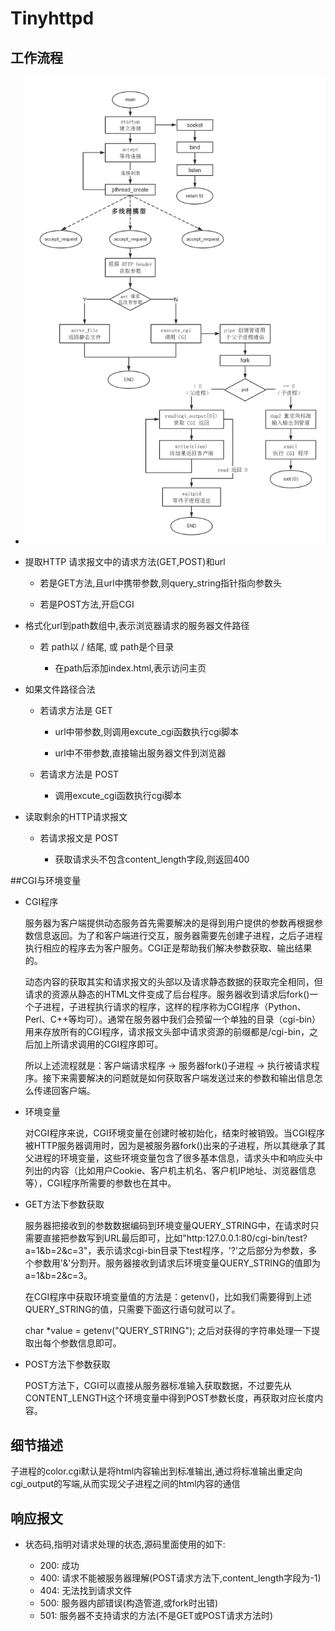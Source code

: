 # Tinyhttpd

## 工作流程
- ![info](./datum/design.png)

- 提取HTTP 请求报文中的请求方法(GET,POST)和url

    - 若是GET方法,且url中携带参数,则query_string指针指向参数头

    - 若是POST方法,开启CGI

- 格式化url到path数组中,表示浏览器请求的服务器文件路径

    - 若 path以 / 结尾, 或 path是个目录

        - 在path后添加index.html,表示访问主页

- 如果文件路径合法

    - 若请求方法是 GET

        - url中带参数,则调用excute_cgi函数执行cgi脚本

        - url中不带参数,直接输出服务器文件到浏览器

    - 若请求方法是 POST

        - 调用excute_cgi函数执行cgi脚本

- 读取剩余的HTTP请求报文

    - 若请求报文是 POST

        - 获取请求头不包含content_length字段,则返回400

##CGI与环境变量

- CGI程序

  服务器为客户端提供动态服务首先需要解决的是得到用户提供的参数再根据参数信息返回。为了和客户端进行交互，服务器需要先创建子进程，之后子进程执行相应的程序去为客户服务。CGI正是帮助我们解决参数获取、输出结果的。

  动态内容的获取其实和请求报文的头部以及请求静态数据的获取完全相同，但请求的资源从静态的HTML文件变成了后台程序。服务器收到请求后fork()一个子进程，子进程执行请求的程序，这样的程序称为CGI程序（Python、Perl、C++等均可）。通常在服务器中我们会预留一个单独的目录（cgi-bin）用来存放所有的CGI程序，请求报文头部中请求资源的前缀都是/cgi-bin，之后加上所请求调用的CGI程序即可。

  所以上述流程就是：客户端请求程序 -> 服务器fork()子进程 -> 执行被请求程序。接下来需要解决的问题就是如何获取客户端发送过来的参数和输出信息怎么传递回客户端。

- 环境变量

  对CGI程序来说，CGI环境变量在创建时被初始化，结束时被销毁。当CGI程序被HTTP服务器调用时，因为是被服务器fork()出来的子进程，所以其继承了其父进程的环境变量，这些环境变量包含了很多基本信息，请求头中和响应头中列出的内容（比如用户Cookie、客户机主机名、客户机IP地址、浏览器信息等），CGI程序所需要的参数也在其中。

- GET方法下参数获取

  服务器把接收到的参数数据编码到环境变量QUERY_STRING中，在请求时只需要直接把参数写到URL最后即可，比如"http:127.0.0.1:80/cgi-bin/test?a=1&b=2&c=3"，表示请求cgi-bin目录下test程序，'?'之后部分为参数，多个参数用'&'分割开。服务器接收到请求后环境变量QUERY_STRING的值即为a=1&b=2&c=3。

  在CGI程序中获取环境变量值的方法是：getenv()，比如我们需要得到上述QUERY_STRING的值，只需要下面这行语句就可以了。

  char *value = getenv("QUERY_STRING");
  之后对获得的字符串处理一下提取出每个参数信息即可。

- POST方法下参数获取

  POST方法下，CGI可以直接从服务器标准输入获取数据，不过要先从CONTENT_LENGTH这个环境变量中得到POST参数长度，再获取对应长度内容。


 ## 细节描述
  
 子进程的color.cgi默认是将html内容输出到标准输出,通过将标准输出重定向cgi_output的写端,从而实现父子进程之间的html内容的通信


## 响应报文

- 状态码,指明对请求处理的状态,源码里面使用的如下:

    - 200: 成功
    - 400: 请求不能被服务器理解(POST请求方法下,content_length字段为-1)
    - 404: 无法找到请求文件
    - 500: 服务器内部错误(构造管道,或fork时出错)
    - 501: 服务器不支持请求的方法(不是GET或POST请求方法时)